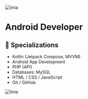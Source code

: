 ![linia](https://www.gify.net/data/media/562/linia-ruchomy-obrazek-0184.gif)
# Android Developer





## 📱 Specializations
- Kotlin (Jetpack Compose, MVVM)
- Android App Development
- PHP (API)
- Databases: MySQL
- HTML / CSS / JavaScript
- Git / GitHub

![linia](https://www.gify.net/data/media/562/linia-ruchomy-obrazek-0184.gif)



